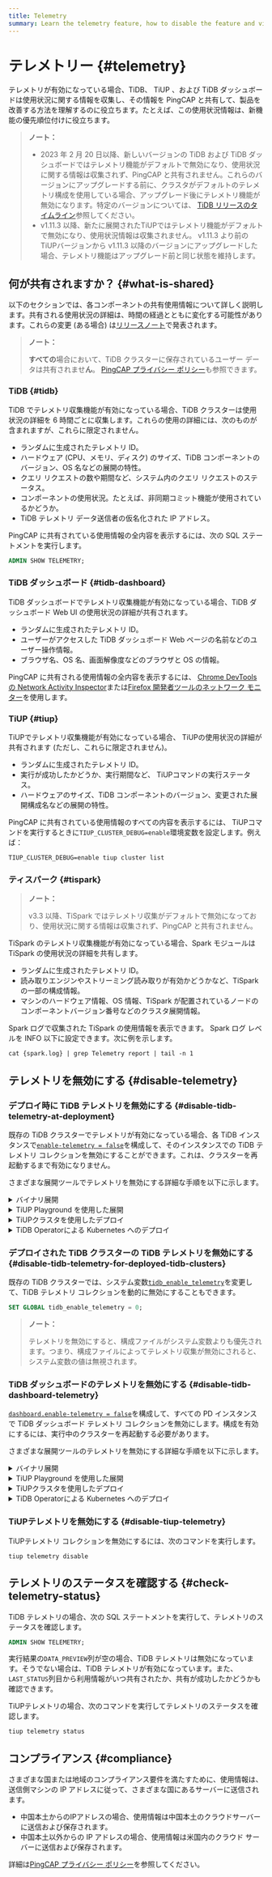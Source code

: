 ```yaml
---
title: Telemetry
summary: Learn the telemetry feature, how to disable the feature and view its status.
---
```


# テレメトリー {#telemetry}

テレメトリが有効になっている場合、TiDB、 TiUP 、および TiDB ダッシュボードは使用状況に関する情報を収集し、その情報を PingCAP と共有して、製品を改善する方法を理解するのに役立ちます。たとえば、この使用状況情報は、新機能の優先順位付けに役立ちます。

> **ノート：**
>
> -   2023 年 2 月 20 日以降、新しいバージョンの TiDB および TiDB ダッシュボードではテレメトリ機能がデフォルトで無効になり、使用状況に関する情報は収集されず、PingCAP と共有されません。これらのバージョンにアップグレードする前に、クラスタがデフォルトのテレメトリ構成を使用している場合、アップグレード後にテレメトリ機能が無効になります。特定のバージョンについては、 [TiDB リリースのタイムライン](/releases/release-timeline.md)参照してください。
> -   v1.11.3 以降、新たに展開されたTiUPではテレメトリ機能がデフォルトで無効になり、使用状況情報は収集されません。 v1.11.3 より前のTiUPバージョンから v1.11.3 以降のバージョンにアップグレードした場合、テレメトリ機能はアップグレード前と同じ状態を維持します。

## 何が共有されますか？ {#what-is-shared}

以下のセクションでは、各コンポーネントの共有使用情報について詳しく説明します。共有される使用状況の詳細は、時間の経過とともに変化する可能性があります。これらの変更 (ある場合) は[リリースノート](/releases/release-notes.md)で発表されます。

> **ノート：**
>
> **すべての**場合において、TiDB クラスターに保存されているユーザー データは共有されませ<strong>ん</strong>。 [PingCAP プライバシー ポリシー](https://pingcap.com/privacy-policy)も参照できます。

### TiDB {#tidb}

TiDB でテレメトリ収集機能が有効になっている場合、TiDB クラスターは使用状況の詳細を 6 時間ごとに収集します。これらの使用の詳細には、次のものが含まれますが、これらに限定されません。

-   ランダムに生成されたテレメトリ ID。
-   ハードウェア (CPU、メモリ、ディスク) のサイズ、TiDB コンポーネントのバージョン、OS 名などの展開の特性。
-   クエリ リクエストの数や期間など、システム内のクエリ リクエストのステータス。
-   コンポーネントの使用状況。たとえば、非同期コミット機能が使用されているかどうか。
-   TiDB テレメトリ データ送信者の仮名化された IP アドレス。

PingCAP に共有されている使用情報の全内容を表示するには、次の SQL ステートメントを実行します。


```sql
ADMIN SHOW TELEMETRY;
```

### TiDB ダッシュボード {#tidb-dashboard}

TiDB ダッシュボードでテレメトリ収集機能が有効になっている場合、TiDB ダッシュボード Web UI の使用状況の詳細が共有されます。

-   ランダムに生成されたテレメトリ ID。
-   ユーザーがアクセスした TiDB ダッシュボード Web ページの名前などのユーザー操作情報。
-   ブラウザ名、OS 名、画面解像度などのブラウザと OS の情報。

PingCAP に共有される使用情報の全内容を表示するには、 [Chrome DevTools の Network Activity Inspector](https://developers.google.com/web/tools/chrome-devtools/network)または[Firefox 開発者ツールのネットワーク モニター](https://developer.mozilla.org/en-US/docs/Tools/Network_Monitor)を使用します。

### TiUP {#tiup}

TiUPでテレメトリ収集機能が有効になっている場合、 TiUPの使用状況の詳細が共有されます (ただし、これらに限定されません)。

-   ランダムに生成されたテレメトリ ID。
-   実行が成功したかどうか、実行期間など、 TiUPコマンドの実行ステータス。
-   ハードウェアのサイズ、TiDB コンポーネントのバージョン、変更された展開構成名などの展開の特性。

PingCAP に共有されている使用情報のすべての内容を表示するには、 TiUPコマンドを実行するときに`TIUP_CLUSTER_DEBUG=enable`環境変数を設定します。例えば：


```shell
TIUP_CLUSTER_DEBUG=enable tiup cluster list
```

### ティスパーク {#tispark}

> **ノート：**
>
> v3.3 以降、TiSpark ではテレメトリ収集がデフォルトで無効になっており、使用状況に関する情報は収集されず、PingCAP と共有されません。

TiSpark のテレメトリ収集機能が有効になっている場合、Spark モジュールは TiSpark の使用状況の詳細を共有します。

-   ランダムに生成されたテレメトリ ID。
-   読み取りエンジンやストリーミング読み取りが有効かどうかなど、TiSpark の一部の構成情報。
-   マシンのハードウェア情報、OS 情報、TiSpark が配置されているノードのコンポーネントバージョン番号などのクラスタ展開情報。

Spark ログで収集された TiSpark の使用情報を表示できます。 Spark ログ レベルを INFO 以下に設定できます。次に例を示します。

```shell
cat {spark.log} | grep Telemetry report | tail -n 1
```

## テレメトリを無効にする {#disable-telemetry}

### デプロイ時に TiDB テレメトリを無効にする {#disable-tidb-telemetry-at-deployment}

既存の TiDB クラスターでテレメトリが有効になっている場合、各 TiDB インスタンスで[`enable-telemetry = false`](/tidb-configuration-file.md#enable-telemetry-new-in-v402)を構成して、そのインスタンスでの TiDB テレメトリ コレクションを無効にすることができます。これは、クラスターを再起動するまで有効になりません。

さまざまな展開ツールでテレメトリを無効にする詳細な手順を以下に示します。

<details><summary>バイナリ展開</summary>

次の内容で構成ファイル`tidb_config.toml`を作成します。


```toml
enable-telemetry = false
```

上記の設定ファイルを有効にするには、TiDB の起動時に`--config=tidb_config.toml`コマンドライン パラメータを指定します。

詳細については、 [TiDBコンフィグレーションオプション](/command-line-flags-for-tidb-configuration.md#--config)と[TiDBコンフィグレーションファイル](/tidb-configuration-file.md#enable-telemetry-new-in-v402)を参照してください。

</details>

<details><summary>TiUP Playground を使用した展開</summary>

次の内容で構成ファイル`tidb_config.toml`を作成します。


```toml
enable-telemetry = false
```

TiUP Playground を起動するときに、上記の構成ファイルに`--db.config tidb_config.toml`コマンドライン パラメータを指定して有効にします。例えば：


```shell
tiup playground --db.config tidb_config.toml
```

詳細は[ローカル TiDBクラスタをすばやくデプロイ](/tiup/tiup-playground.md)を参照してください。

</details>

<details><summary>TiUPクラスタを使用したデプロイ</summary>

展開トポロジ ファイル`topology.yaml`を変更して、次の内容を追加します。


```yaml
server_configs:
  tidb:
    enable-telemetry: false
```

</details>

<details><summary>TiDB Operatorによる Kubernetes へのデプロイ</summary>

`spec.tidb.config.enable-telemetry: false` in `tidb-cluster.yaml`または TidbCluster カスタム リソースを構成します。

詳細は[TiDB Operator をKubernetes にデプロイ](https://docs.pingcap.com/tidb-in-kubernetes/stable/deploy-tidb-operator)を参照してください。

> **ノート：**
>
> この構成項目を有効にするには、 TiDB Operator v1.1.3 以降が必要です。

</details>

### デプロイされた TiDB クラスターの TiDB テレメトリを無効にする {#disable-tidb-telemetry-for-deployed-tidb-clusters}

既存の TiDB クラスターでは、システム変数[`tidb_enable_telemetry`](/system-variables.md#tidb_enable_telemetry-new-in-v402)を変更して、TiDB テレメトリ コレクションを動的に無効にすることもできます。


```sql
SET GLOBAL tidb_enable_telemetry = 0;
```

> **ノート：**
>
> テレメトリを無効にすると、構成ファイルがシステム変数よりも優先されます。つまり、構成ファイルによってテレメトリ収集が無効にされると、システム変数の値は無視されます。

### TiDB ダッシュボードのテレメトリを無効にする {#disable-tidb-dashboard-telemetry}

[`dashboard.enable-telemetry = false`](/pd-configuration-file.md#enable-telemetry)を構成して、すべての PD インスタンスで TiDB ダッシュボード テレメトリ コレクションを無効にします。構成を有効にするには、実行中のクラスターを再起動する必要があります。

さまざまな展開ツールのテレメトリを無効にする詳細な手順を以下に示します。

<details><summary>バイナリ展開</summary>

次の内容で構成ファイル`pd_config.toml`を作成します。


```toml
[dashboard]
enable-telemetry = false
```

PD を有効にするには、起動時に`--config=pd_config.toml`コマンドライン パラメータを指定します。

詳細については、 [PDコンフィグレーションフラグ](/command-line-flags-for-pd-configuration.md#--config)と[PDコンフィグレーションファイル](/pd-configuration-file.md#enable-telemetry)を参照してください。

</details>

<details><summary>TiUP Playground を使用した展開</summary>

次の内容で構成ファイル`pd_config.toml`を作成します。


```toml
[dashboard]
enable-telemetry = false
```

TiUP Playground を起動するときに、 `--pd.config pd_config.toml`コマンドライン パラメータを指定して有効にします。次に例を示します。


```shell
tiup playground --pd.config pd_config.toml
```

詳細は[ローカル TiDBクラスタをすばやくデプロイ](/tiup/tiup-playground.md)を参照してください。

</details>

<details><summary>TiUPクラスタを使用したデプロイ</summary>

展開トポロジ ファイル`topology.yaml`を変更して、次の内容を追加します。


```yaml
server_configs:
  pd:
    dashboard.enable-telemetry: false
```

</details>

<details><summary>TiDB Operatorによる Kubernetes へのデプロイ</summary>

`spec.pd.config.dashboard.enable-telemetry: false` in `tidb-cluster.yaml`または TidbCluster カスタム リソースを構成します。

詳細は[TiDB Operator をKubernetes にデプロイ](https://docs.pingcap.com/tidb-in-kubernetes/stable/deploy-tidb-operator)を参照してください。

> **ノート：**
>
> この構成項目を有効にするには、 TiDB Operator v1.1.3 以降が必要です。

</details>

### TiUPテレメトリを無効にする {#disable-tiup-telemetry}

TiUPテレメトリ コレクションを無効にするには、次のコマンドを実行します。


```shell
tiup telemetry disable
```

## テレメトリのステータスを確認する {#check-telemetry-status}

TiDB テレメトリの場合、次の SQL ステートメントを実行して、テレメトリのステータスを確認します。


```sql
ADMIN SHOW TELEMETRY;
```

実行結果の`DATA_PREVIEW`列が空の場合、TiDB テレメトリは無効になっています。そうでない場合は、TiDB テレメトリが有効になっています。また、 `LAST_STATUS`列目から利用情報がいつ共有されたか、共有が成功したかどうかも確認できます。

TiUPテレメトリの場合、次のコマンドを実行してテレメトリのステータスを確認します。


```shell
tiup telemetry status
```

## コンプライアンス {#compliance}

さまざまな国または地域のコンプライアンス要件を満たすために、使用情報は、送信側マシンの IP アドレスに従って、さまざまな国にあるサーバーに送信されます。

-   中国本土からのIPアドレスの場合、使用情報は中国本土のクラウドサーバーに送信および保存されます。
-   中国本土以外からの IP アドレスの場合、使用情報は米国内のクラウド サーバーに送信および保存されます。

詳細は[PingCAP プライバシー ポリシー](https://en.pingcap.com/privacy-policy/)を参照してください。
